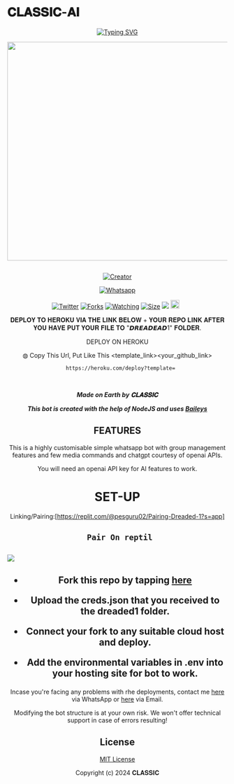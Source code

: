 # 𝐂𝐋𝐀𝐒𝐒𝐈𝐂-𝐀𝐈
<div align="center">
<a href="https://git.io/typing-svg"><img src="https://readme-typing-svg.demolab.com?font=Black+Ops+One&size=50&pause=1000&color=1BAFBAFF&center=true&width=910&height=100&lines=𝐂𝐋𝐀𝐒𝐒𝐈𝐂-𝐀𝐈;WHATSAPP+BOT;CREATED+BY+Classic" alt="Typing SVG" /></a>
  </p>
  
<p align="center">
<img src="https://telegra.ph/file/ca4bc59337903de154003.jpg" width="650" height="500"/>
</p>
<p align="center">
  <a href="#"><img src="http://readme-typing-svg.herokuapp.com?color=d1fa02&center=true&vCenter=true&multiline=false&lines=CLASSIC+WHATSAPP+BOT" alt="">
</p>
<p align="center">
<a href="#"><img title="Creator" src="https://img.shields.io/badge/Creator-CLASSIV_CLASSIC-red.svg?style=for-the-badge&logo=github"></a>
</p>
<p align="center">
<a href="'https://wa.me/+263785189764yoh+𝑪⃪𝒍⃪𝒂⃪𝒔⃪𝒔⃪𝒊⃪𝒄⃪⸼ +nishow+venye+nitadeploy+classic-ai'"><img title="Whatsapp" src="'https://wa.me/263785189764yoh+𝑪⃪𝒍⃪𝒂⃪𝒔⃪𝒔⃪𝒊⃪𝒄⃪⸼ +nishow+venye+nitadeploy+classic'?color=green&style=flat-square"></a>
  
<a href="https://wa.me/263785189764yohyoh+𝑪⃪𝒍⃪𝒂⃪𝒔⃪𝒔⃪𝒊⃪𝒄⃪⸼"><img title="Twitter" src="https://x.com/NSirm5?s=09?color=black&style=flat-square"></a>
<a href="https://github.com/Samue-l1/Black-Mamba-Ai/network/members"><img title="Forks" src="https://img.shields.io/github/for/Samue-l1/Black-Mamba-Ai?color=yellow&style=flat-square"></a>
<a href="https://github.com/Samue-l1/Black-Mamba-Ai/watchers"><img title="Watching" src="https://img.shields.io/github/watchers/drexmose/drex-ai?label=Watchers&color=red&style=flat-square"></a>
<a href="https://github.com/Samue-l1/Black-Mamba-Ai/"><img title="Size" src="https://img.shields.io/github/repo-size/AlipBot/Api-Alpis?style=flat-square&color=darkred"></a>
<a href="https://hits.seeyoufarm.com"><img src="https://hits.seeyoufarm.com/api/count/incr/badge.svg?url=https://github.com/Samue-l1/Black-Mamba-Ai/%2Fhit-counter&count_bg=%2379C83D&title_bg=%23555555&icon=probot.svg&icon_color=%2304FF00&title=hits&edge_flat=false"/></a>
<a href="https://github.com/Samue-l1/Black-Mamba-Ai/graphs/commit-activity"><img height="20" src="https://img.shields.io/badge/Maintained-No-red.svg"></a>&nbsp;&nbsp;
</p>
 
 𝐃𝐄𝐏𝐋𝐎𝐘 𝐓𝐎 𝐇𝐄𝐑𝐎𝐊𝐔 𝐕𝐈𝐀 𝐓𝐇𝐄 𝐋𝐈𝐍𝐊 𝐁𝐄𝐋𝐎𝐖 + 𝐘𝐎𝐔𝐑 𝐑𝐄𝐏𝐎 𝐋𝐈𝐍𝐊 𝐀𝐅𝐓𝐄𝐑 𝐘𝐎𝐔 𝐇𝐀𝐕𝐄 𝐏𝐔𝐓 𝐘𝐎𝐔𝐑 𝐅𝐈𝐋𝐄 𝐓𝐎 "𝘿𝙍𝙀𝘼𝘿𝙀𝘼𝘿1" 𝐅𝐎𝐋𝐃𝐄𝐑.

DEPLOY ON HEROKU<br>

◍ Copy This Url, Put Like This <template_link><your_github_link>

      https://heroku.com/deploy?template=

  <br>
  

***Made on Earth by 𝐂𝐋𝐀𝐒𝐒𝐈𝐂***


***This bot is created with the help of NodeJS and uses [Baileys](https://github.com/adiwajshing/Baileys)***

## FEATURES
This is a highly customisable simple whatsapp bot with group management features and few media commands and chatgpt courtesy of openai APIs.

You will need an openai API key for AI features to work.

# SET-UP

Linking/Pairing:[https://replit.com/@pesguru02/Pairing-Dreaded-1?s=app]


## ` Pair On reptil`
<h2 align="left">  <a href="[https://replit.com/@pesguru02/Pairing-Dreaded-1?s=app](https://replit.com/@pesguru02/Pairing-Dreaded-1)"><img src="https://repl.it/badge/github/quiec/whatsasena" />
</a>
</h2>



    
<h2 align="center">   



    
<h2 align="center">   

- Fork this repo by tapping  [here](https://github.com/Samue-l1/Black-Mamba-Ai)


- Upload the creds.json that you received to the dreaded1 folder.

- Connect your fork to any suitable cloud host and deploy.

- Add the environmental variables in .env into your hosting site for bot to work.
</h2>
 
     

    
 



Incase you're facing any problems with rhe deployments, contact me  [here](https://wa.me/263785189764) via WhatsApp or [here](samuelcircute@gmail.com) via Email.

Modifying the bot structure is at your own risk. We won't offer technical support in case of errors resulting!


## License

[MIT License](https://github.com/Samue-l1/Black-Mamba-Ai/blob/main/LICENSE)

Copyright (c) 2024  𝐂𝐋𝐀𝐒𝐒𝐈𝐂

